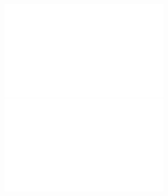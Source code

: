 ![](https://raw.githubusercontent.com/aadit2805/github-stats/master/generated/overview.svg#gh-dark-mode-only)
![](https://raw.githubusercontent.com/aadit2805/github-stats/master/generated/languages.svg#gh-dark-mode-only)


